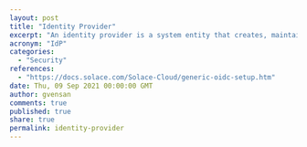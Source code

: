 ```yaml
---
layout: post
title: "Identity Provider"
excerpt: "An identity provider is a system entity that creates, maintains, and manages identity information for principals and also provides authentication services to relying applications within a federation or distributed network. Solace supports following IdPs: Okta, Azure Active Directory (AD), PingOne, and Auth0."
acronym: "IdP"
categories:
  - "Security"
references:
  - "https://docs.solace.com/Solace-Cloud/generic-oidc-setup.htm"
date: Thu, 09 Sep 2021 00:00:00 GMT
author: gvensan
comments: true
published: true
share: true
permalink: identity-provider
---
```

